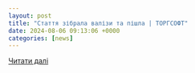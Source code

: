 ```yaml
---
layout: post
title: "Стаття зібрала валізи та пішла | ТОРГСОФТ"
date: 2024-08-06 09:13:06 +0000
categories: [news]
---
```


[Читати далі](https://torgsoft.ua/articles/news/dajdzhest-podij/)
